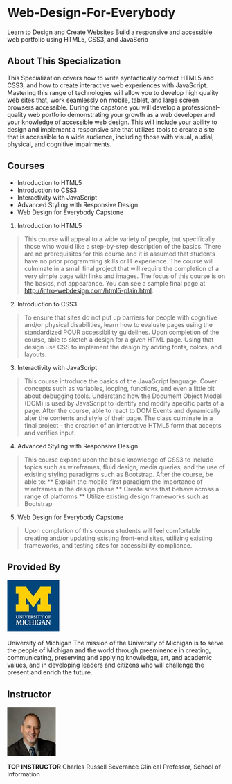 # Web-Design-For-Everybody
 Learn to Design and Create Websites Build a responsive and accessible web portfolio using HTML5, CSS3, and JavaScrip


## About This Specialization
This Specialization covers how to write syntactically correct HTML5 and CSS3, and how to create interactive web experiences with JavaScript. Mastering this range of technologies will allow you to develop high quality web sites that, work seamlessly on mobile, tablet, and large screen browsers accessible. During the capstone you will develop a professional-quality web portfolio demonstrating your growth as a web developer and your knowledge of accessible web design. This will include your ability to design and implement a responsive site that utilizes tools to create a site that is accessible to a wide audience, including those with visual, audial, physical, and cognitive impairments.

## Courses
* Introduction to HTML5
* Introduction to CSS3
* Interactivity with JavaScript
* Advanced Styling with Responsive Design
* Web Design for Everybody Capstone

1. Introduction to HTML5
> This course will appeal to a wide variety of people, but specifically those who would like a step-by-step description of the basics. There are no prerequisites for this course and it is assumed that students have no prior programming skills or IT experience. The course will culminate in a small final project that will require the completion of a very simple page with links and images. The focus of this course is on the basics, not appearance. You can see a sample final page at http://intro-webdesign.com/html5-plain.html.

2. Introduction to CSS3
> To ensure that sites do not put up barriers for people with cognitive and/or physical disabilities, learn how to evaluate pages using the standardized POUR accessibility guidelines. Upon completion of the course, able to sketch a design for a given HTML page. Using that design use CSS to implement the design by adding fonts, colors, and layouts.

3. Interactivity with JavaScript
> This course introduce the basics of the JavaScript language. Cover concepts such as variables, looping, functions, and even a little bit about debugging tools. Understand how the Document Object Model (DOM) is used by JavaScript to identify and modify specific parts of a page. After the course, able to react to DOM Events and dynamically alter the contents and style of their page. The class culminate in a final project - the creation of an interactive HTML5 form that accepts and verifies input.

4. Advanced Styling with Responsive Design
> This course expand upon the basic knowledge of CSS3 to include topics such as wireframes, fluid design, media queries, and the use of existing styling paradigms such as Bootstrap. After the course, be able to: ** Explain the mobile-first paradigm the importance of wireframes in the design phase ** Create sites that behave across a range of platforms ** Utilize existing design frameworks such as Bootstrap

5. Web Design for Everybody Capstone
> Upon completion of this course students will feel comfortable creating and/or updating existing front-end sites, utilizing existing frameworks, and testing sites for accessibility compliance.

## Provided By
![University of Michigan logo](https://github.com/Ashleshk/Web-Design-For-Everybody/blob/master/michiganlogo.jpg)

University of Michigan
The mission of the University of Michigan is to serve the people of Michigan and the world through preeminence in creating, communicating, preserving and applying knowledge, art, and academic values, and in developing leaders and citizens who will challenge the present and enrich the future.

## Instructor
![Charles Russell Severance](https://github.com/Ashleshk/Web-Design-For-Everybody/blob/master/Charles-Severance.jpeg)

**TOP INSTRUCTOR**
Charles Russell Severance
Clinical Professor,
School of Information